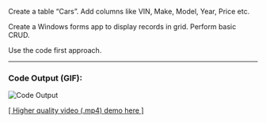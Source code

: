 Create a table “Cars”. Add columns like VIN, Make, Model, Year, Price etc.

Create a Windows forms app to display records in grid. Perform basic CRUD.

Use the code first approach.

---
### Code Output (GIF):
![Code Output](Output.gif)

[[ Higher quality video (.mp4) demo here ]](Output_Recording.mp4)
